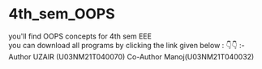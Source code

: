 # 4th_sem_OOPS
you'll find OOPS concepts for 4th sem EEE 
<br>
you can download all programs by clicking the link given below : 👇👇 :-
<br>
Author UZAIR (U03NM21T040070)
Co-Author Manoj(U03NM21T040032)
